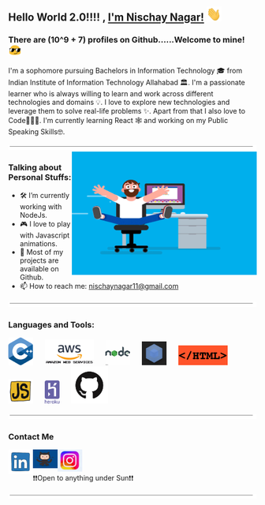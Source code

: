 ## Hello World 2.0!!!! , [I'm Nischay Nagar!](https://www.linkedin.com/in/nischay-nagar-91463b1a6/) <img src="https://github.com/nischaynagar/bio/blob/master/gifs/Hi.gif" width="30px">

### There are (10^9 + 7) profiles on Github......Welcome to mine! <img src="https://github.com/nischaynagar/bio/blob/master/gifs/emoji.gif" width="27px">

I'm a sophomore  pursuing Bachelors in Information Technology 🎓 from Indian Institute of Information Technology Allahabad 🏛. I'm a passionate learner who is always willing to learn and work across different technologies and domains 💡. I love to explore new technologies and leverage them to solve real-life problems ✨. Apart from that I also love to Code👨🏻‍💻. I'm currently learning React 🕸️ and working on my Public Speaking Skills🤓.

<img src="https://github.com/nischaynagar/bio/blob/master/border.gif" width="1100px" height="10px">


<img align="right" height="250" width="375" alt="" src="https://github.com/nischaynagar/bio/blob/master/coder.gif" />

### Talking about Personal Stuffs:
- 🛠 I’m currently working with NodeJs.
- 🎮 I love to play with Javascript animations.
- 👾 Most of my projects are available on Github.
- 📫 How to reach me: nischaynagar11@gmail.com



<img src="https://github.com/nischaynagar/bio/blob/master/border.gif" width="1100px" height="10px">

### Languages and Tools:
                                                                                   

<img src="https://github.com/nischaynagar/Bio/blob/master/cpp.png" width="50px">&nbsp; &nbsp; &nbsp;
<img src="https://github.com/nischaynagar/Bio/blob/master/aws.gif" width="100px">&nbsp; &nbsp; &nbsp;
<img src="https://github.com/nischaynagar/bio/blob/master/nodeJS.gif?raw=true" width="50pxpx">&nbsp; &nbsp; &nbsp;
<img src="https://github.com/nischaynagar/bio/blob/master/webpack.gif?raw=true" width="50px">&nbsp; &nbsp; &nbsp;
<img src="https://github.com/nischaynagar/Bio/blob/master/html.gif" width="100px">&nbsp; &nbsp; &nbsp;
<img src="https://github.com/nischaynagar/Bio/blob/master/javascript.gif" width="50px">&nbsp; &nbsp; &nbsp;
<img src="https://github.com/nischaynagar/Bio/blob/master/heroku.png" width="30px">&nbsp; &nbsp; &nbsp;
<img src="https://github.com/nischaynagar/Bio/blob/master/github.png" width="75px">&nbsp; &nbsp; &nbsp;



<img src="https://github.com/nischaynagar/Bio/blob/master/border.gif" width="1100px" height="10px">

### Contact Me <br>
[<img align="left" alt="https://www.linkedin.com/in/nischaynagar/" width="50px" src="https://github.com/nischaynagar/bio/blob/master/linkedin.gif" />][linkedin]
[<img align="left" alt="https://github.com/nischaynagar/" width="50px" src="https://github.com/nischaynagar/bio/blob/master/github.gif" />][github]
[<img align="left" alt="https://www.instagram.com/_nischay11_/" width="50px" src="https://github.com/nischaynagar/bio/blob/master/insta.gif" />][instagram]\
<br/>

:exclamation::exclamation:Open to anything under Sun:exclamation::exclamation:


<img src="https://github.com/nischaynagar/bio/blob/master/border.gif" width="1100px" height="10px">




[linkedin]:https://www.linkedin.com/in/nischaynagar/
[github]:https://github.com/nischaynagar/
[instagram]:https://www.instagram.com/_nischay11_/


